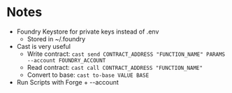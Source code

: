 # Notes

- Foundry Keystore for private keys instead of .env
  - Stored in ~/.foundry
- Cast is very useful
  - Write contract: `cast send CONTRACT_ADDRESS "FUNCTION_NAME" PARAMS --account FOUNDRY_ACCOUNT`
  - Read contract: `cast call CONTRACT_ADDRESS "FUNCTION_NAME"`
  - Convert to base: `cast to-base VALUE BASE`
- Run Scripts with Forge + --account
